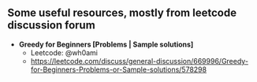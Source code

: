 ## Some useful resources, mostly from leetcode discussion forum

* **Greedy for Beginners [Problems | Sample solutions]**
    * Leetcode: @wh0ami
    * https://leetcode.com/discuss/general-discussion/669996/Greedy-for-Beginners-Problems-or-Sample-solutions/578298
